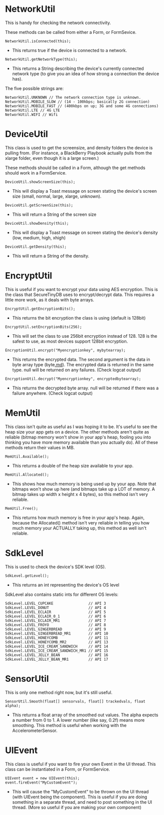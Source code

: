 # NetworkUtil #

This is handy for checking the network connectivity.

These methods can be called from either a Form, or FormSevice.

```
NetworkUtil.isConnected(this);
```
- This returns true if the device is connected to a network.

```
NetworkUtil.getNetworkType(this);
```
- This returns a String describing the device's currently connected network type (to give you an idea of how strong a connection the device has).

The five possible strings are:
```
NetworkUtil.UNKNOWN // The network connection type is unknown.
NetworkUtil.MOBILE_SLOW // (14 - 100kbps; basically 2G connection)
NetworkUtil.MOBILE_FAST // (400kbps on up; 3G and some 4G connections)
NetworkUtil.LTE // 4G LTE
NetworkUtil.WIFI // Wifi
```

# DeviceUtil #

This class is used to get the screensize, and density folders the device is pulling from. (For instance, a BlackBerry Playbook actually pulls from the xlarge folder, even though it is a large screen.)

These methods should be called in a Form, although the get methods should work in a FormService.

```
DeviceUtil.showScreenSize(this);
```
- This will display a Toast message on screen stating the device's screen size (small, normal, large, xlarge, unknown).

```
DeviceUtil.getScreenSize(this);
```
- This will return a String of the screen size

```
DeviceUtil.showDensity(this);
```
- This will display a Toast message on screen stating the device's density (low, medium, high, xhigh)

```
DeviceUtil.getDensity(this);
```
- This will return a String of the density.

# EncryptUtil #

This is useful if you want to encrypt your data using AES encryption. This is the class that SecureTinyDB uses to encrypt/decrypt data. This requires a little more work, as it deals with byte arrays.

```
EncryptUtil.getEncryptionBits();
```
- This returns the bit encryption the class is using (default is 128bit)

```
EncryptUtil.setEncryptionBits(256);
```
- This will set the class to use 256bit encryption instead of 128. 128 is the safest to use, as most devices support 128bit encryption.

```
EncryptionUtil.encrypt("Myencryptionkey", mybytearray);
```
- This returns the encrypted data. The second argument is the data in byte array type (byte[.md](.md)). The encrypted data is returned in the same type. null will be returned on any failures. (Check logcat output)

```
EncryptionUtil.decrypt("Myencryptionkey", encryptedbytearray);
```
- This returns the decrypted byte array. null will be returned if there was a failure anywhere. (Check logcat output)

# MemUtil #

This class isn't quite as useful as I was hoping it to be. It's useful to see the heap size your app gets on a device. The other methods aren't quite as reliable (bitmap memory won't show in your app's heap, fooling you into thinking you have more memory available than you actually do). All of these methods return their values in MB.

```
MemUtil.Available();
```
- This returns a double of the heap size available to your app.

```
MemUtil.Allocated();
```
- This shows how much memory is being used up by your app. Note that bitmaps won't show up here (and bitmaps take up a LOT of memory. A bitmap takes up width x height x 4 bytes), so this method isn't very reliable.

```
MemUtil.Free();
```
- This returns how much memory is free in your app's heap. Again, because the Allocated() method isn't very reliable in telling you how much memory your ACTUALLY taking up, this method as well isn't reliable.

# SdkLevel #

This is used to check the device's SDK level (OS).

```
SdkLevel.getLevel();
```
- This returns an int representing the device's OS level

SdkLevel also contains static ints for different OS levels:
```
SdkLevel.LEVEL_CUPCAKE                // API 3
SdkLevel.LEVEL_DONUT                  // API 4
SdkLevel.LEVEL_ECLAIR                 // API 5
SdkLevel.LEVEL_ECLAIR_0_1             // API 6
SdkLevel.LEVEL_ECLAIR_MR1             // API 7
SdkLevel.LEVEL_FROYO                  // API 8
SdkLevel.LEVEL_GINGERBREAD            // API 9
SdkLevel.LEVEL_GINGERBREAD_MR1        // API 10
SdkLevel.LEVEL_HONEYCOMB              // API 11
SdkLevel.LEVEL_HONEYCOMB_MR2          // API 13
SdkLevel.LEVEL_ICE_CREAM_SANDWICH     // API 14
SdkLevel.LEVEL_ICE_CREAM_SANDWICH_MR1 // API 15
SdkLevel.LEVEL_JELLY_BEAN             // API 16
SdkLevel.LEVEL_JELLY_BEAN_MR1         // API 17
```

# SensorUtil #

This is only one method right now, but it's still useful.

```
SensorUtil.Smooth(float[] sensorvals, float[] trackedvals, float alpha);
```
- This returns a float array of the smoothed out values. The alpha expects a number from 0 to 1. A lower number (like say, 0.2f) means more smoothing. This method is useful when working with the AccelerometerSensor.

# UIEvent #

This class is useful if you want to fire your own Event in the UI thread. This class can be instantiated in a Form, or FormService.

```
UIEvent event = new UIEvent(this);
event.fireEvent("MyCustomEvent");
```
- This will cause the "MyCustomEvent" to be thrown on the UI thread (with UIEvent being the component). This is useful if you are doing something in a separate thread, and need to post something in the UI thread. (More so useful if you are making your own component)